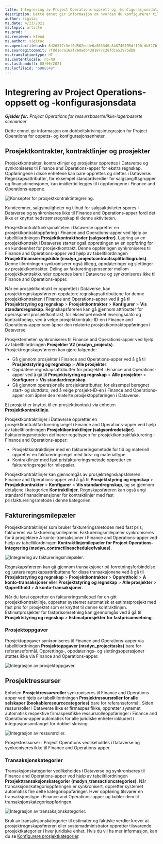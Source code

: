 ```yaml
---
title: Integrering av Project Operations-oppsett og -konfigurasjonsdata
description: Dette emnet gir informasjon om hvordan du konfigurerer tilordninger for dobbel skriving for Project Operations.
author: sigitac
ms.date: 4/23/2021
ms.topic: article
ms.prod: ''
ms.reviewer: kfend
ms.author: sigitac
ms.openlocfilehash: 6d263f7c5ef0d562edde6a603340a3b8746195df190fdb527bfa40297f68eed2
ms.sourcegitcommit: 7f8d1e7a16af769adb43d1877c28fdce53975db8
ms.translationtype: HT
ms.contentlocale: nb-NO
ms.lasthandoff: 08/06/2021
ms.locfileid: "6986548"
---
```

# <a name="project-operations-setup-and-configuration-data-integration"></a>Integrering av Project Operations-oppsett og -konfigurasjonsdata

_**Gjelder for:** Project Operations for ressursbaserte/ikke-lagerbaserte scenarioer_

Dette emnet gir informasjon om dobbeltskrivingsintegrasjon for Project Operations for oppetts- og konfigurasjonsenheter.

## <a name="project-contracts-contract-lines-and-projects"></a>Prosjektkontrakter, kontraktlinjer og prosjekter

Prosjektkontrakter, kontraktlinjer og prosjekter opprettes i Dataverse og synkroniseres til Finance and Operations-apper for ekstra regnskap. Oppføringene i disse enhetene kan bare opprettes og slettes i Dataverse. Regnskapsattributter, for eksempel standardverdier for salgsavgiftsgrupper og finansdimensjoner, kan imidlertid legges til i oppføringene i Finance and Operations-appene.

  ![Konsepter for prosjektkontraktintegrering.](./media/1ProjectContract.jpg)

Kundeemner, salgsmuligheter og tilbud for salgsaktiviteter spores i Dataverse og synkroniseres ikke til Finance and Operations-apper fordi det ikke er knyttet nedstrømsregnskap til denne aktiviteten.

Prosjektkontraktfunksjonaliteten i Dataverse oppretter en prosjektkontraktoppføring i Finance and Operations-apper ved hjelp av tabelltilordningen **Prosjektkontrakthoder (salgsordrer)**. Lagring av en prosjektkontrakt i Dataverse starter også opprettingen av en oppføring for en kundeenhet for prosjektkontrakt. Denne oppføringen synkroniseres til Finance and Operations-apper ved hjelp av tabelltilordningen **Prosjektfinansieringskilde (msdyn\_projectcontractssplitbillingrules)**. Denne tilordningen synkroniserer også tillegg, oppdateringer og slettinger av prosjektkontrakter. Deling av faktureringsprosenter mellom prosjektkontraktkunder opprettes bare i Dataverse og synkroniseres ikke til Finance and Operations-apper.

Når en prosjektkontrakt er opprettet i Dataverse, kan prosjektregnskapsføreren oppdatere regnskapsattributtene for denne prosjektkontrakten i Finance and Operations-apper ved å gå til **Prosjektstyring og regnskap** > **Prosjektkontrakter** > **Konfigurer** > **Vis standardregnskap**. Regnskapsføreren kan gå gjennom attributter for operasjonell prosjektkontrakt, for eksempel ønsket leveringsdato og kontraktbeløp, ved å velge prosjektkontrakt-ID-en i Finance and Operations-apper som åpner den relaterte prosjektkontraktoppføringen i Dataverse.

Prosjektenheten synkroniseres til Finance and Operations-apper ved hjelp av tabelltilordningen **Prosjekter V2 (msdyn\_projects)**. Prosjektregnskapsføreren kan gjøre følgende:

  - Gå gjennom prosjekter i Finance and Operations-apper ved å gå til **Prosjektstyring og regnskap** > **Alle prosjekter**. 
  - Oppdatere regnskapsattributter for prosjektet i Finance and Operations-apper ved å gå til **Prosjektstyring og regnskap** > **Alle prosjekter** > **Konfigurer** > **Vis standardregnskap**.  
  - Gå gjennom operasjonelle prosjektattributter, for eksempel beregnet start- og sluttdato, ved å velge prosjekt-ID-en i Finance and Operations-apper som åpner den relaterte prosjektoppføringen i Dataverse.

Et prosjekt er knyttet til en prosjektkontrakt via enheten **Prosjektkontraktlinje**.

Prosjektkontraktlinjer i Dataverse oppretter en prosjektkontraktfaktureringsregel i Finance and Operations-apper ved hjelp av tabelltilordningen **Prosjektkontraktlinjer (salgsordredetaljer)**. Faktureringsmetoden definerer regeltypen for prosjektkontraktfakturering i Finance and Operations-apper:

  - Prosjektkontraktlinjer med en faktureringsmetode for tid og materiell oppretter en faktureringsregel med tids- og materialtype.
  - Kontraktlinjer med fast prisfaktureringsmetode oppretter en faktureringsregel for milepæler.

Prosjektkontraktlinjer kan gjennomgås av prosjektregnskapsføreren i Finance and Operations-apper ved å gå til **Prosjektstyring og regnskap** > **Prosjektkontrakter** > **Konfigurer** > **Vis standardregnskap**, og se gjennom detaljene i kategorien **Kontraktlinjer**. Regnskapsføreren kan også angi standard finansdimensjoner for kontraktlinjer med fast prisfaktureringsmetode i denne kategorien.

## <a name="billing-milestones"></a>Faktureringsmilepæler

Prosjektkontraktlinjer som bruker faktureringsmetoden med fast pris, faktureres via faktureringsmilepæler. Faktureringsmilepæler synkroniseres for å prosjektere A konto-transaksjoner i Finance and Operations-apper ved hjelp av tabelltilordningen **Kontraktlinjemilepæler for Project Operations-integrering (msdyn\_contractlinescheduleofvalues)**.

  ![Integrering av faktureringsmilepæler.](./media/2Milestones.jpg)

Regnskapsføreren kan gå gjennom transaksjoner på forretningsforbindelse og justere regnskapsattributtene for disse transaksjonene ved å gå til **Prosjektstyring og regnskap** > **Prosjektkontrakter** > **Oppretthold** > **A konto-transaksjoner** eller **Prosjektstyring og regnskap** > **Alle prosjekter** > **Oppretthold** > **A konto-transaksjoner**.

Når du først oppretter en faktureringsmilepæl for en gitt prosjektkontraktlinje, oppretter systemet automatisk et estimatprosjekt med fast pris for prosjektet som er knyttet til denne kontraktlinjen. Estimatprosjekter for fastprisomsetning kan gjennomgås ved å gå til **Prosjektstyring og regnskap** > **Estimatprosjekter for fastprisomsetning**.

### <a name="project-tasks"></a>Prosjektoppgaver

Prosjektoppgaver synkroniseres til Finance and Operations-apper via tabelltilordningen **Prosjektoppgaver (msdyn\_projecttasks)** bare for referanseformål. Opprettings-, oppdaterings- og slettingsoperasjoner støttes ikke via Finance and Operations-apper.

  ![Integrasjon av prosjektoppgaver.](./media/3Tasks.jpg)

## <a name="project-resources"></a>Prosjektressurser

Enheten **Prosjektressursroller** synkroniseres til Finance and Operations-apper ved hjelp av tabelltilordningen **Prosjektressursroller for alle selskaper (bookableresourcecategories)** bare for referanseformål. Siden ressursroller i Dataverse ikke er firmaspesifikke, oppretter systemet automatisk respektive firmaspesifikke ressursrolleoppføringer i Finance and Operations-apper automatisk for alle juridiske enheter inkludert i integrasjonsomfanget for dobbel skriving.

![Integrasjon av ressursroller.](./media/5Resources.jpg)

Prosjektressurser i Project Operations vedlikeholdes i Dataverse og synkroniseres ikke til Finance and Operations-apper.

### <a name="transaction-categories"></a>Transaksjonskategorier

Transaksjonskategorier vedlikeholdes i Dataverse og synkroniseres til Finance and Operations-apper ved hjelp av tabelltilordningen **Prosjekttransaksjonskategorier (msdyn\_transactioncategories)**. Når transaksjonskategorioppføringen er synkronisert, oppretter systemet automatisk fire delte kategorioppføringer. Hver oppføring tilsvarer en transaksjonstype i Finance and Operations-apper og kobler dem til transaksjonskategorioppføringen.

![Integrasjon av transaksjonskategorier.](./media/4TransactionCategories.jpg)

Bruk av transaksjonskategorier til estimater og faktiske verdier krever at prosjektregnskapsføreren eller systemadministrator oppretter tilsvarende prosjektkategorier i hver juridiske enhet. Hvis du vil ha mer informasjon, kan du se [Konfigurere prosjektkategorier](../project-accounting/configure-project-categories.md).
